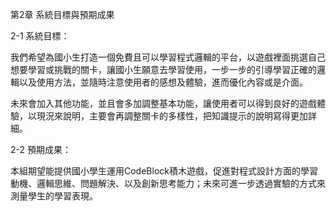 第2章	系統目標與預期成果

2-1 	系統目標：

我們希望為國小生打造一個免費且可以學習程式邏輯的平台，以遊戲裡面挑選自己想要學習或挑戰的關卡，讓國小生願意去學習使用，一步一步的引導學習正確的邏輯以及使用方法，並隨時注意使用者的感想及體驗，進而優化內容或是介面。

未來會加入其他功能，並且會多加調整基本功能，讓使用者可以得到良好的遊戲體驗，以現況來說明，主要會再調整關卡的多樣性，把知識提示的說明寫得更加詳細。

2-2 	預期成果：

本組期望能提供國小學生運用CodeBlock積木遊戲，促進對程式設計方面的學習動機、邏輯思維、問題解決、以及創新思考能力；未來可進一步透過實驗的方式來測量學生的學習表現。
